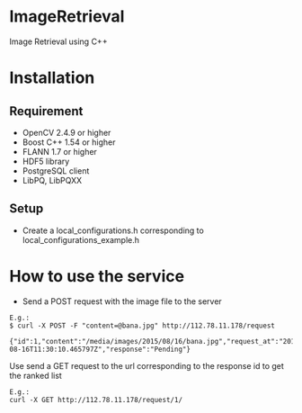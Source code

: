 # ImageRetrieval
Image Retrieval using C++

# Installation
## Requirement
- OpenCV 2.4.9 or higher
- Boost C++ 1.54 or higher
- FLANN 1.7 or higher
- HDF5 library
- PostgreSQL client
- LibPQ, LibPQXX

## Setup
- Create a local_configurations.h corresponding to local_configurations_example.h

# How to use the service
- Send a POST request with the image file to the server

```
E.g.:
$ curl -X POST -F "content=@bana.jpg" http://112.78.11.178/request

{"id":1,"content":"/media/images/2015/08/16/bana.jpg","request_at":"2015-08-16T11:30:10.465797Z","response":"Pending"}
```

Use send a GET request to the url corresponding to the response id to get the ranked list
```
E.g.: 
curl -X GET http://112.78.11.178/request/1/
```
